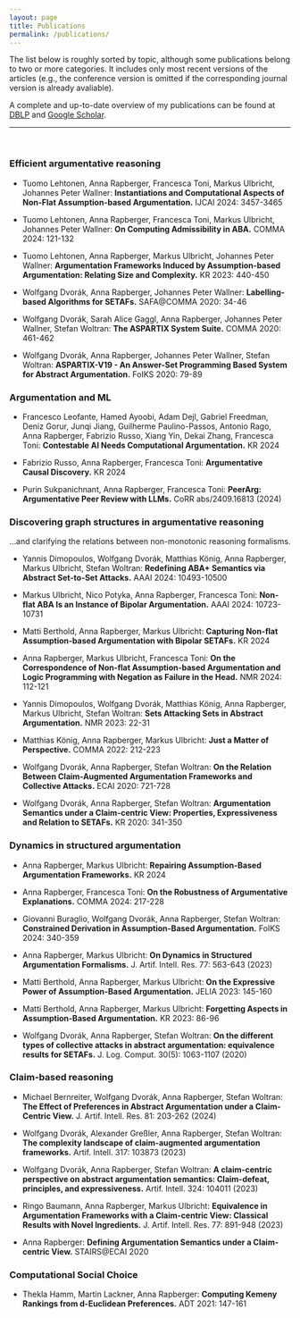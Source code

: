 ```yaml
---
layout: page
title: Publications
permalink: /publications/
---
```



The list below is roughly sorted by topic, although some publications belong to two or more categories. It includes only most recent versions of the articles (e.g., the conference version is omitted if the corresponding journal version is already avaliable).

A complete and up-to-date overview of my publications can be found at [DBLP](https://dblp.org/pid/248/6704.html) and
[Google Scholar](https://scholar.google.com/citations?user=NyH8p2IAAAAJ&hl=de).

----
<br>



### Efficient argumentative reasoning

- Tuomo Lehtonen, Anna Rapberger, Francesca Toni, Markus Ulbricht, Johannes Peter Wallner:
**Instantiations and Computational Aspects of Non-Flat Assumption-based Argumentation.** IJCAI 2024: 3457-3465


- Tuomo Lehtonen, Anna Rapberger, Francesca Toni, Markus Ulbricht, Johannes Peter Wallner:
**On Computing Admissibility in ABA.** COMMA 2024: 121-132

- Tuomo Lehtonen, Anna Rapberger, Markus Ulbricht, Johannes Peter Wallner:
**Argumentation Frameworks Induced by Assumption-based Argumentation: Relating Size and Complexity.** KR 2023: 440-450

- Wolfgang Dvorák, Anna Rapberger, Johannes Peter Wallner:
**Labelling-based Algorithms for SETAFs.** SAFA@COMMA 2020: 34-46

- Wolfgang Dvorák, Sarah Alice Gaggl, Anna Rapberger, Johannes Peter Wallner, Stefan Woltran:
**The ASPARTIX System Suite.** COMMA 2020: 461-462

- Wolfgang Dvorák, Anna Rapberger, Johannes Peter Wallner, Stefan Woltran:
**ASPARTIX-V19 - An Answer-Set Programming Based System for Abstract Argumentation.** FoIKS 2020: 79-89

### Argumentation and ML


- Francesco Leofante, Hamed Ayoobi, Adam Dejl, Gabriel Freedman, Deniz Gorur, Junqi Jiang, Guilherme Paulino-Passos, Antonio Rago, Anna Rapberger, Fabrizio Russo, Xiang Yin, Dekai Zhang, Francesca Toni:
**Contestable AI Needs Computational Argumentation.** KR 2024

- Fabrizio Russo, Anna Rapberger, Francesca Toni:
**Argumentative Causal Discovery.** KR 2024

- Purin Sukpanichnant, Anna Rapberger, Francesca Toni:
**PeerArg: Argumentative Peer Review with LLMs.** CoRR abs/2409.16813 (2024)




### Discovering graph structures in argumentative reasoning

...and clarifying the relations between non-monotonic reasoning formalisms.  

- Yannis Dimopoulos, Wolfgang Dvorák, Matthias König, Anna Rapberger, Markus Ulbricht, Stefan Woltran:
**Redefining ABA+ Semantics via Abstract Set-to-Set Attacks.** AAAI 2024: 10493-10500

- Markus Ulbricht, Nico Potyka, Anna Rapberger, Francesca Toni:
**Non-flat ABA Is an Instance of Bipolar Argumentation.** AAAI 2024: 10723-10731

- Matti Berthold, Anna Rapberger, Markus Ulbricht:
**Capturing Non-flat Assumption-based Argumentation with Bipolar SETAFs.** KR 2024

- Anna Rapberger, Markus Ulbricht, Francesca Toni:
**On the Correspondence of Non-flat Assumption-based Argumentation and Logic Programming with Negation as Failure in the Head.** NMR 2024: 112-121

- Yannis Dimopoulos, Wolfgang Dvorák, Matthias König, Anna Rapberger, Markus Ulbricht, Stefan Woltran:
**Sets Attacking Sets in Abstract Argumentation.** NMR 2023: 22-31

- Matthias König, Anna Rapberger, Markus Ulbricht:
**Just a Matter of Perspective.** COMMA 2022: 212-223

- Wolfgang Dvorák, Anna Rapberger, Stefan Woltran:
**On the Relation Between Claim-Augmented Argumentation Frameworks and Collective Attacks.** ECAI 2020: 721-728

- Wolfgang Dvorák, Anna Rapberger, Stefan Woltran:
**Argumentation Semantics under a Claim-centric View: Properties, Expressiveness and Relation to SETAFs.** KR 2020: 341-350


### Dynamics in structured argumentation

- Anna Rapberger, Markus Ulbricht:
**Repairing Assumption-Based Argumentation Frameworks.** KR 2024

- Anna Rapberger, Francesca Toni:
**On the Robustness of Argumentative Explanations.** COMMA 2024: 217-228

- Giovanni Buraglio, Wolfgang Dvorák, Anna Rapberger, Stefan Woltran:
**Constrained Derivation in Assumption-Based Argumentation.** FoIKS 2024: 340-359

- Anna Rapberger, Markus Ulbricht:
**On Dynamics in Structured Argumentation Formalisms.** J. Artif. Intell. Res. 77: 563-643 (2023)

- Matti Berthold, Anna Rapberger, Markus Ulbricht:
**On the Expressive Power of Assumption-Based Argumentation.** JELIA 2023: 145-160

- Matti Berthold, Anna Rapberger, Markus Ulbricht:
**Forgetting Aspects in Assumption-Based Argumentation.** KR 2023: 86-96

- Wolfgang Dvorák, Anna Rapberger, Stefan Woltran:
**On the different types of collective attacks in abstract argumentation: equivalence results for SETAFs.** J. Log. Comput. 30(5): 1063-1107 (2020)


### Claim-based reasoning


- Michael Bernreiter, Wolfgang Dvorák, Anna Rapberger, Stefan Woltran:
**The Effect of Preferences in Abstract Argumentation under a Claim-Centric View.** J. Artif. Intell. Res. 81: 203-262 (2024)

- Wolfgang Dvorák, Alexander Greßler, Anna Rapberger, Stefan Woltran:
**The complexity landscape of claim-augmented argumentation frameworks.** Artif. Intell. 317: 103873 (2023)

- Wolfgang Dvorák, Anna Rapberger, Stefan Woltran:
**A claim-centric perspective on abstract argumentation semantics: Claim-defeat, principles, and expressiveness.** Artif. Intell. 324: 104011 (2023)

- Ringo Baumann, Anna Rapberger, Markus Ulbricht:
**Equivalence in Argumentation Frameworks with a Claim-centric View: Classical Results with Novel Ingredients.** J. Artif. Intell. Res. 77: 891-948 (2023)

- Anna Rapberger:
**Defining Argumentation Semantics under a Claim-centric View.** STAIRS@ECAI 2020

### Computational Social Choice 

- Thekla Hamm, Martin Lackner, Anna Rapberger:
**Computing Kemeny Rankings from d-Euclidean Preferences.** ADT 2021: 147-161
